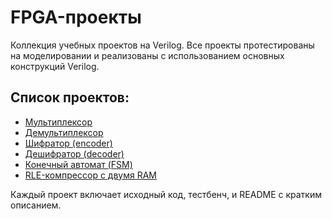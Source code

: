 # FPGA-проекты

Коллекция учебных проектов на Verilog. Все проекты протестированы на моделировании и реализованы с использованием основных конструкций Verilog.

## Список проектов:

- [Мультиплексор](./multiplexor)
- [Демультиплексор](./demultiplexor)
- [Шифратор (encoder)](./encoder)
- [Дешифратор (decoder)](./decoder)
- [Конечный автомат (FSM)](./fsm_3state)
- [RLE-компрессор с двумя RAM](./rle_compression)

Каждый проект включает исходный код, тестбенч, и README с кратким описанием.
